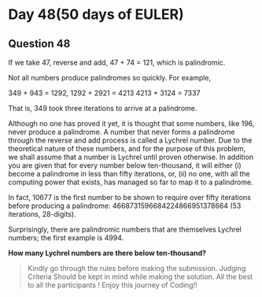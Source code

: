 # Day 48(50 days of EULER)

## Question 48

If we take 47, reverse and add, 47 + 74 = 121, which is palindromic.

Not all numbers produce palindromes so quickly. For example,

349 + 943 = 1292,
1292 + 2921 = 4213
4213 + 3124 = 7337

That is, 349 took three iterations to arrive at a palindrome.

Although no one has proved it yet, it is thought that some numbers, like 196, never produce a palindrome. A number that never forms a palindrome through the reverse and add process is called a Lychrel number.
Due to the theoretical nature of these numbers, and for the purpose of this problem, we shall assume that a number is Lychrel until proven otherwise. In addition you are given that for every number below ten-thousand,
it will either
(i) become a palindrome in less than fifty iterations, or,
(ii) no one, with all the computing power that exists, has managed so far to map it to a palindrome.

In fact, 10677 is the first number to be shown to require over fifty iterations before producing a palindrome: 4668731596684224866951378664 (53 iterations, 28-digits).

Surprisingly, there are palindromic numbers that are themselves Lychrel numbers; the first example is 4994.

**How many Lychrel numbers are there below ten-thousand?**

> Kindly go through the rules before making the submission.
>Judging Criteria Should be kept in mind while making the solution.
>All the best to all the participants ! Enjoy this journey of Coding!!
